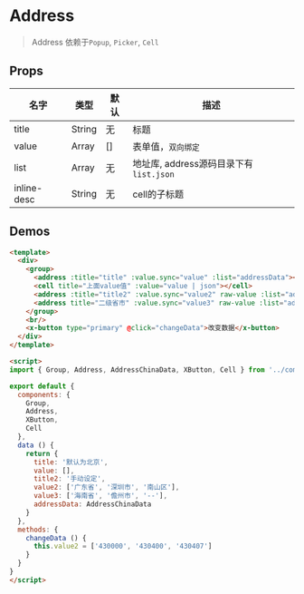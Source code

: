 # Address

> Address 依赖于`Popup`, `Picker`, `Cell`

## Props

| 名字 | 类型 | 默认 | 描述 |
|-----|-----|-----|-----|
| title | String | 无 | 标题 |
| value | Array | [] | 表单值，`双向绑定` |
| list | Array | 无 | 地址库, address源码目录下有`list.json` |
| inline-desc | String | 无 | cell的子标题 |


## Demos

``` html
<template>
  <div>
    <group>
      <address :title="title" :value.sync="value" :list="addressData"></address>
      <cell title="上面value值" :value="value | json"></cell>
      <address :title="title2" :value.sync="value2" raw-value :list="addressData"></address>
      <address title="二级省市" :value.sync="value3" raw-value :list="addressData"></address>
    </group>
    <br/>
    <x-button type="primary" @click="changeData">改变数据</x-button>
  </div>
</template>

<script>
import { Group, Address, AddressChinaData, XButton, Cell } from '../components'

export default {
  components: {
    Group,
    Address,
    XButton,
    Cell
  },
  data () {
    return {
      title: '默认为北京',
      value: [],
      title2: '手动设定',
      value2: ['广东省', '深圳市', '南山区'],
      value3: ['海南省', '儋州市', '--'],
      addressData: AddressChinaData
    }
  },
  methods: {
    changeData () {
      this.value2 = ['430000', '430400', '430407']
    }
  }
}
</script>
```